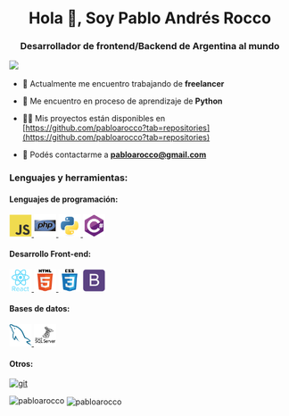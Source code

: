 <h1 align="center">Hola 👋, Soy Pablo Andrés Rocco</h1>
<h3 align="center">Desarrollador de frontend/Backend de Argentina al mundo</h3>

![](https://komarev.com/ghpvc/?username=pabloarocco)

- 🔭 Actualmente me encuentro trabajando de **freelancer**

- 🌱 Me encuentro en proceso de aprendizaje de **Python**

- 👨‍💻 Mis proyectos están disponibles en [https://github.com/pabloarocco?tab=repositories](https://github.com/pabloarocco?tab=repositories)

- 💬 Podés contactarme a **pabloarocco@gmail.com**

<!--
<h3 align="left">Connect with me:</h3>
<p align="left">
<a href="https://linkedin.com/in/" target="blank"><img align="center" src="https://upload.wikimedia.org/wikipedia/commons/thumb/e/e9/Linkedin_icon.svg/1024px-Linkedin_icon.svg.png" alt="pabloarocco" height="30" width="30" /> LinkedIn</a>
<a href="https://stackoverflow.com/users/" target="blank"><img align="center" src="https://upload.wikimedia.org/wikipedia/commons/thumb/e/ef/Stack_Overflow_icon.svg/768px-Stack_Overflow_icon.svg.png" alt="13857090" height="30" width="40" />Stack Overflow</a>
</p>
-->

<h3 align="left">Lenguajes y herramientas:</h3>

<h4 align="left">Lenguajes de programación:</h4>
<p align="left">
  <a href="https://developer.mozilla.org/en-US/docs/Web/JavaScript" target="_blank"> <img src="https://raw.githubusercontent.com/devicons/devicon/master/icons/javascript/javascript-original.svg" alt="javascript" width="40" height="40"/> </a>
  <a href="https://www.php.net" target="_blank"> <img src="https://raw.githubusercontent.com/devicons/devicon/master/icons/php/php-original.svg" alt="php" width="40" height="40"/> </a>
  <a href="https://www.python.org" target="_blank"> <img src="https://raw.githubusercontent.com/devicons/devicon/master/icons/python/python-original.svg" alt="python" width="40" height="40"/> </a>
  <a href="https://docs.microsoft.com/en-us/dotnet/csharp/" target="_blank"> <img src="https://raw.githubusercontent.com/devicons/devicon/master/icons/csharp/csharp-original.svg" alt="Csharp" width="40" height="40"/> </a>
</p>

<h4 align="left">Desarrollo Front-end:</h4>
<p align="left">
  <a href="https://reactjs.org/" target="_blank"> <img src="https://raw.githubusercontent.com/devicons/devicon/master/icons/react/react-original-wordmark.svg" alt="react" width="40" height="40"/> </a>
  <a href="https://www.w3.org/html/" target="_blank"> <img src="https://raw.githubusercontent.com/devicons/devicon/master/icons/html5/html5-original-wordmark.svg" alt="html5" width="40" height="40"/> </a>
  <a href="https://www.w3schools.com/css/" target="_blank"> <img src="https://raw.githubusercontent.com/devicons/devicon/master/icons/css3/css3-original-wordmark.svg" alt="css3" width="40" height="40"/></a>
  <a href="https://getbootstrap.com/" target="_blank"> <img src="https://raw.githubusercontent.com/devicons/devicon/master/icons/bootstrap/bootstrap-plain.svg" alt="Bootstrap" width="40" height="40"/> </a>
</p>
<!--
<h4 align="left">Desarrollo Back-end:</h4>
<p align="left">
   <a href="https://nodejs.org" target="_blank"> <img src="https://raw.githubusercontent.com/devicons/devicon/master/icons/nodejs/nodejs-original-wordmark.svg" alt="nodejs" width="40" height="40"/> </a>
</p>
-->
<h4 align="left">Bases de datos:</h4>
<p align="left">
  <a href="https://www.mysql.com/" target="_blank"> <img src="https://raw.githubusercontent.com/devicons/devicon/master/icons/mysql/mysql-original.svg" alt="MySQL" width="40" height="40"/> </a> 
  <a href="https://docs.microsoft.com/en-us/sql/sql-server/?view=sql-server-ver15" target="_blank"> <img src="https://raw.githubusercontent.com/devicons/devicon/master/icons/microsoftsqlserver/microsoftsqlserver-plain-wordmark.svg" alt="SQLserver" width="40" height="40"/> </a> 
</p>

<!--
<h4 align="left">Software:</h4>
<p align="left">
  <a href="https://postman.com" target="_blank"> <img src="https://www.vectorlogo.zone/logos/getpostman/getpostman-icon.svg" alt="postman" width="40" height="40"/> </a>
</p>
-->
<h4 align="left">Otros:</h4>
<p align="left">
  <a href="https://git-scm.com/" target="_blank"> <img src="https://www.vectorlogo.zone/logos/git-scm/git-scm-icon.svg" alt="git" width="40" height="40"/> </a> 
</p>

<p><img align="left" src="https://github-readme-stats.vercel.app/api/top-langs?username=pabloarocco&show_icons=true&locale=en&layout=compact" alt="pabloarocco" /></p>

<p>&nbsp;<img align="center" src="https://github-readme-stats.vercel.app/api?username=pabloarocco&show_icons=true&locale=en" alt="pabloarocco" /></p>
